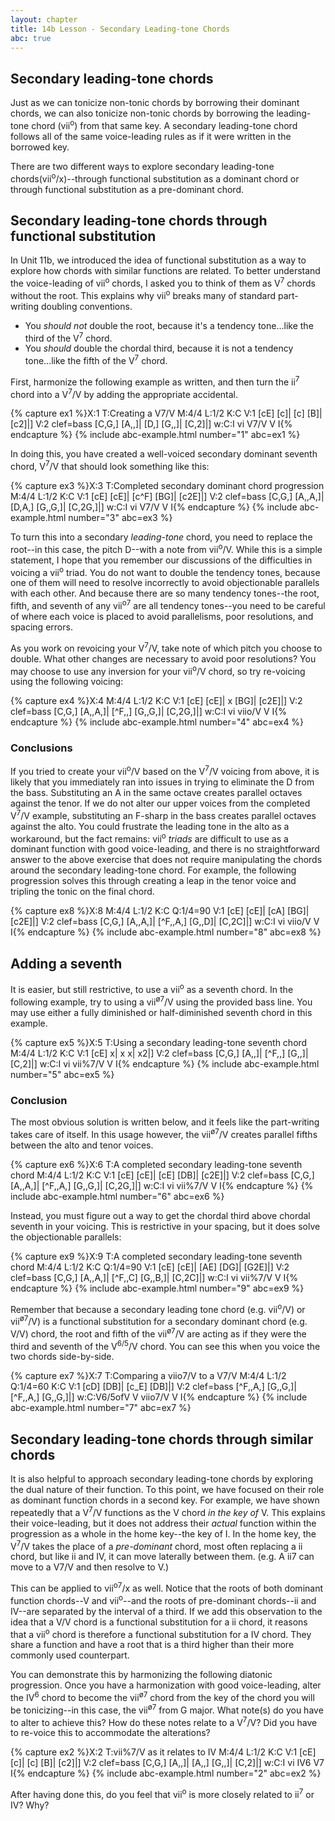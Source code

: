 ```yaml
---
layout: chapter
title: 14b Lesson - Secondary Leading-tone Chords
abc: true
---
```


## Secondary leading-tone chords

Just as we can tonicize non-tonic chords by borrowing their dominant chords, we can also tonicize non-tonic chords by borrowing the leading-tone chord (vii<sup>o</sup>) from that same key. A secondary leading-tone chord follows all of the same voice-leading rules as if it were written in the borrowed key.

There are two different ways to explore secondary leading-tone chords(vii<sup>o</sup>/x)--through functional substitution as a dominant chord or through functional substitution as a pre-dominant chord.

## Secondary leading-tone chords through functional substitution

In Unit 11b, we introduced the idea of functional substitution as a way to explore how chords with similar functions are related. To better understand the voice-leading of vii<sup>o</sup> chords, I asked you to think of them as V<sup>7</sup> chords without the root. This explains why vii<sup>o</sup> breaks many of standard part-writing doubling conventions.
- You *should not* double the root, because it's a tendency tone...like the third of the V<sup>7</sup> chord.
- You *should* double the chordal third, because it is not a tendency tone...like the fifth of the V<sup>7</sup> chord.

First, harmonize the following example as written, and then turn the ii<sup>7</sup> chord into a V<sup>7</sup>/V by adding the appropriate accidental.

{% capture ex1 %}X:1
T:Creating a V7/V
M:4/4
L:1/2
K:C
V:1
[cE] [c]| [c] [B]| [c2]|]
V:2 clef=bass
[C,G,] [A,,]| [D,] [G,,]| [C,2]|]
w:C:I vi V7/V V I{% endcapture %}
{% include abc-example.html number="1" abc=ex1 %}

In doing this, you have created a well-voiced secondary dominant seventh chord, V<sup>7</sup>/V that should look something like this:

{% capture ex3 %}X:3
T:Completed secondary dominant chord progression
M:4/4
L:1/2
K:C
V:1
[cE] [cE]| [c^F] [BG]| [c2E]|]
V:2 clef=bass
[C,G,] [A,,A,]| [D,A,] [G,,G,]| [C,2G,]|]
w:C:I vi V7/V V I{% endcapture %}
{% include abc-example.html number="3" abc=ex3 %}

To turn this into a secondary *leading-tone* chord, you need to replace the root--in this case, the pitch D--with a note from vii<sup>o</sup>/V. While this is a simple statement, I hope that you remember our discussions of the difficulties in voicing a vii<sup>o</sup> triad. You do not want to double the tendency tones, because one of them will need to resolve incorrectly to avoid objectionable parallels with each other. And because there are so many tendency tones--the root, fifth, and seventh of any vii<sup>o7</sup> are all tendency tones--you need to be careful of where each voice is placed to avoid parallelisms, poor resolutions, and spacing errors. 

As you work on revoicing your V<sup>7</sup>/V, take note of which pitch you choose to double. What other changes are necessary to avoid poor resolutions? You may choose to use any inversion for your vii<sup>o</sup>/V chord, so try re-voicing using the following voicing:

{% capture ex4 %}X:4
M:4/4
L:1/2
K:C
V:1
[cE] [cE]| x [BG]| [c2E]|]
V:2 clef=bass
[C,G,] [A,,A,]| [^F,,] [G,,G,]| [C,2G,]|]
w:C:I vi viio/V V I{% endcapture %}
{% include abc-example.html number="4" abc=ex4 %}

### Conclusions

If you tried to create your vii<sup>o</sup>/V based on the V<sup>7</sup>/V voicing from above, it is likely that you immediately ran into issues in trying to eliminate the D from the bass. Substituting an A in the same octave creates parallel octaves against the tenor. If we do not alter our upper voices from the completed V<sup>7</sup>/V example, substituting an F-sharp in the bass creates parallel octaves against the alto. You could frustrate the leading tone in the alto as a workaround, but the fact remains: vii<sup>o</sup> *triads* are difficult to use as a dominant function with good voice-leading, and there is no straightforward answer to the above exercise that does not require manipulating the chords around the secondary leading-tone chord. For example, the following progression solves this through creating a leap in the tenor voice and tripling the tonic on the final chord.

{% capture ex8 %}X:8
M:4/4
L:1/2
K:C
Q:1/4=90
V:1
[cE] [cE]| [cA] [BG]| [c2E]|]
V:2 clef=bass
[C,G,] [A,,A,]| [^F,,A,] [G,,D]| [C,2C]|]
w:C:I vi viio/V V I{% endcapture %}
{% include abc-example.html number="8" abc=ex8 %}

## Adding a seventh

It is easier, but still restrictive, to use a vii<sup>o</sup> as a seventh chord. In the following example, try to using a vii<sup>&oslash;7</sup>/V using the provided bass line. You may use either a fully diminished or half-diminished seventh chord in this example.

{% capture ex5 %}X:5
T:Using a secondary leading-tone seventh chord
M:4/4
L:1/2
K:C
V:1
[cE] x| x x| x2|]
V:2 clef=bass
[C,G,] [A,,]| [^F,,] [G,,]| [C,2]|]
w:C:I vi vii%7/V V I{% endcapture %}
{% include abc-example.html number="5" abc=ex5 %}

### Conclusion

The most obvious solution is written below, and it feels like the part-writing takes care of itself. In this usage however, the vii<sup>&oslash;7</sup>/V creates parallel fifths between the alto and tenor voices.

{% capture ex6 %}X:6
T:A completed secondary leading-tone seventh chord
M:4/4
L:1/2
K:C
V:1
[cE] [cE]| [cE] [DB]| [c2E]|]
V:2 clef=bass
[C,G,] [A,,A,]| [^F,,A,] [G,,G,]| [C,2G,]|]
w:C:I vi vii%7/V V I{% endcapture %}
{% include abc-example.html number="6" abc=ex6 %}

Instead, you must figure out a way to get the chordal third above chordal seventh in your voicing. This is restrictive in your spacing, but it does solve the objectionable parallels:

{% capture ex9 %}X:9
T:A completed secondary leading-tone seventh chord
M:4/4
L:1/2
K:C
Q:1/4=90
V:1
[cE] [cE]| [AE] [DG]| [G2E]|]
V:2 clef=bass
[C,G,] [A,,A,]| [^F,,C] [G,,B,]| [C,2C]|]
w:C:I vi vii%7/V V I{% endcapture %}
{% include abc-example.html number="9" abc=ex9 %}


Remember that because a secondary leading tone chord (e.g. vii<sup>o</sup>/V) or vii<sup>&oslash;7</sup>/V) is a functional substitution for a secondary dominant chord (e.g. V/V) chord, the root and fifth of the vii<sup>&oslash;7</sup>/V are acting as if they were the third and seventh of the V<sup>6/5</sup>/V chord. You can see this when you voice the two chords side-by-side.

{% capture ex7 %}X:7
T:Comparing a viio7/V to a V7/V
M:4/4
L:1/2
Q:1/4=60
K:C
V:1
[cD] [DB]| [c_E] [DB]|]
V:2 clef=bass
[^F,,A,] [G,,G,]| [^F,,A,] [G,,G,]|]
w:C:V6/5ofV V viio7/V V I{% endcapture %}
{% include abc-example.html number="7" abc=ex7 %}

## Secondary leading-tone chords through similar chords

It is also helpful to approach secondary leading-tone chords by exploring the dual nature of their function. To this point, we have focused on their role as dominant function chords in a second key. For example, we have shown repeatedly that a V<sup>7</sup>/V functions as the V chord *in the key of* V. This explains their voice-leading, but it does not address their *actual* function within the progression as a whole in the home key--the key of I. In the home key, the V<sup>7</sup>/V takes the place of a *pre-dominant* chord, most often replacing a ii chord, but like ii and IV, it can move laterally between them. (e.g. A ii7 can move to a V7/V and then resolve to V.)

This can be applied to vii<sup>o7</sup>/x as well. Notice that the roots of both dominant function chords--V and vii<sup>o</sup>--and the roots of pre-dominant chords--ii and IV--are separated by the interval of a third. If we add this observation to the idea that a V/V chord is a functional substitution for a ii chord, it reasons that a vii<sup>o</sup> chord is therefore a functional substitution for a IV chord. They share a function and have a root that is a third higher than their more commonly used counterpart.

You can demonstrate this by harmonizing the following diatonic progression. Once you have a harmonization with good voice-leading, alter the IV<sup>6</sup> chord to become the vii<sup>&oslash;7</sup> chord from the key of the chord you will be tonicizing--in this case, the vii<sup>&oslash;7</sup> from G major. What note(s) do you have to alter to achieve this? How do these notes relate to a V<sup>7</sup>/V? Did you have to re-voice this to accommodate the alterations?

{% capture ex2 %}X:2
T:vii%7/V as it relates to IV
M:4/4
L:1/2
K:C
V:1
[cE] [c]| [c] [B]| [c2]|]
V:2 clef=bass
[C,G,] [A,,]| [A,,] [G,,]| [C,2]|]
w:C:I vi IV6 V7 I{% endcapture %}
{% include abc-example.html number="2" abc=ex2 %}

After having done this, do you feel that vii<sup>o</sup> is more closely related to ii<sup>7</sup> or IV? Why?

